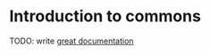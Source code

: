 # Introduction to commons

TODO: write [great documentation](http://jacobian.org/writing/great-documentation/what-to-write/)
